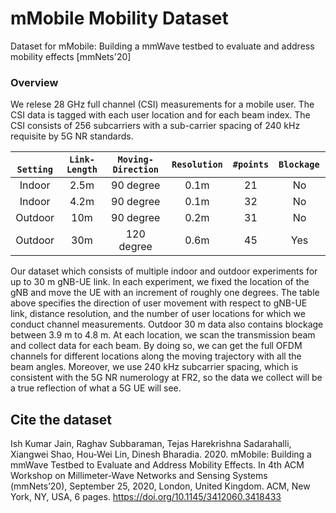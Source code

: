 # mMobile Mobility Dataset
Dataset for mMobile: Building a mmWave testbed to evaluate and address mobility effects [mmNets'20]

### Overview
We relese 28 GHz full channel (CSI) measurements for a mobile user. The CSI data is tagged with each user location and for each beam index. The CSI consists of 256 subcarriers with a sub-carrier spacing of 240 kHz requisite by 5G NR standards. 

|` Setting`   | `Link-Length` | `Moving-Direction` | `Resolution` | `#points` | `Blockage `     |
|:---------:|:-----:|:---------:|:-------:|:-------:|:------------:|
| Indoor  | 2\.5m   | 90 degree    | 0\.1m   | 21      | No |
| Indoor  | 4\.2m   | 90 degree   | 0\.1m   | 32      | No |
| Outdoor | 10m     | 90 degree   | 0\.2m   | 31      | No |
| Outdoor | 30m     | 120 degree   | 0\.6m   | 45      | Yes |


Our dataset which consists of multiple indoor and outdoor experiments for up to 30 m gNB-UE link. In each experiment, we fixed the location of the gNB and move the UE with an increment of roughly one degrees. The table above specifies the direction of user movement with respect to gNB-UE link, distance resolution, and the number of user locations for which we conduct channel measurements. Outdoor 30 m data also contains blockage between 3.9 m to 4.8 m. At each location, we scan the transmission beam and collect data for each beam. By doing so, we can get the full OFDM channels for different locations along the moving trajectory with all the beam angles. Moreover, we use 240 kHz subcarrier spacing, which is consistent with the 5G NR numerology at FR2, so the data we collect will be a true reflection of what a 5G UE will see. 

## Cite the dataset 
Ish Kumar Jain, Raghav Subbaraman, Tejas Harekrishna Sadarahalli, Xiangwei Shao, Hou-Wei Lin, Dinesh Bharadia. 2020. mMobile: Building a
mmWave Testbed to Evaluate and Address Mobility Effects. In 4th ACM
Workshop on Millimeter-Wave Networks and Sensing Systems (mmNets’20),
September 25, 2020, London, United Kingdom. ACM, New York, NY, USA,
6 pages. https://doi.org/10.1145/3412060.3418433


